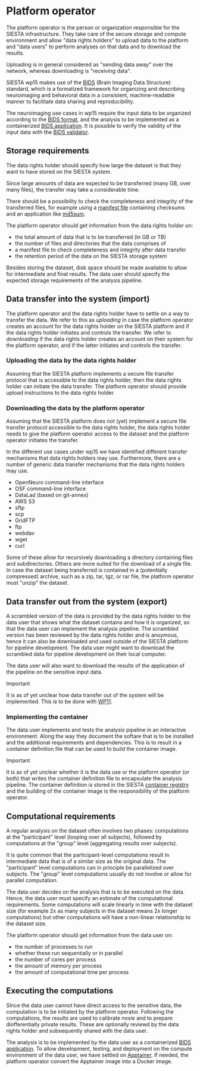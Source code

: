 # Platform operator

The platform operator is the person or organization responsible for the SIESTA infrastructure. They take care of the secure storage and compute environment and allow "data rights holders" to upload data to the platform and "data users" to perform analyses on that data and to download the results.

Uploading is in general considered as "sending data away" over the network, whereas downloading is "receiving data".

SIESTA wp15 makes use of the [BIDS](https://bids.neuroimaging.io) (Brain Imaging Data Structure) standard, which is a formalized framework for organizing and describing neuroimaging and behavioral data in a consistent, machine-readable manner to facilitate data sharing and reproducibility.

The neuroimaging use cases in wp15 require the input data to be organized according to the [BIDS format](http://bids-standard.org/), and the analysis to be implemented as a containerized [BIDS application](https://doi.org/10.1371/journal.pcbi.1005209). It is possible to verify the validity of the input data with the [BIDS validator](https://bids-standard.github.io/bids-validator/).

## Storage requirements

The data rights holder should specify how large the dataset is that they want to have stored on the SIESTA system.

Since large amounts of data are expected to be transferred (many GB, over many files), the transfer may take a considerable time.

There should be a possibility to check the completeness and integrity of the transferred files, for example using a [manifest file](https://en.wikipedia.org/wiki/Manifest_file) containing checksums and an application like [md5sum](https://en.wikipedia.org/wiki/Md5sum).

The platform operator should get information from the data rights holder on:

- the total amount of data that is to be transferred (in GB or TB)
- the number of files and directories that the data comprises of
- a manifest file to check completeness and integrity after data transfer
- the retention period of the data on the SIESTA storage system

Besides storing the dataset, disk space should be made available to allow for intermediate and final results. The data user should specify the expected storage requirements of the analysis pipeline.

## Data transfer into the system (import)

The platform operator and the data rights holder have to settle on a way to transfer the data. We refer to this as _uploading_ in case the platform operator creates an account for the data rights holder on the SIESTA platform and if the data rights holder initiates and controls the transfer. We refer to _downloading_ if the data rights holder creates an account on their system for the platform operator, and if the latter initiates and controls the transfer.

### Uploading the data by the data rights holder

Assuming that the SIESTA platform implements a secure file transfer protocol that is accessible to the data rights holder, then the data rights holder can initiate the data transfer. The platform operator should provide upload instructions to the data rights holder.

### Downloading the data by the platform operator

Assuming that the SIESTA platform does _not_ (yet) implement a secure file transfer protocol accessible to the data rights holder, the data rights holder needs to give the platform operator access to the dataset and the platform operator initiates the transfer.

In the different use cases under wp15 we have identified different transfer mechanisms that data rights holders may use. Furthermore, there are a number of generic data transfer mechanisms that the data rights holders may use.

- OpenNeuro command-line interface
- OSF command-line interface
- DataLad (based on git-annex)
- AWS S3
- sftp
- scp
- GridFTP
- ftp
- webdav
- wget
- curl

Some of these allow for recursively downloading a directory containing files and subdirectories. Others are more suited for the download of a single file. In case the dataset being transferred is contained in a (potentially compressed) archive, such as a zip, tar, tgz, or rar file, the platform operator must "unzip" the dataset.

## Data transfer out from the system (export)

A scrambled version of the data is provided by the data rights holder to the data user that shows what the dataset contains and how it is organized, so that the data user can implement the analysis pipeline. The scrambled version has been reviewed by the data rights holder and is anoymous, hence it can also be downloaded and used outside of the SIESTA platform for pipeline development. The data user might want to download the scrambled data for pipeline development on their local computer.

The data user will also want to download the results of the application of the pipeline on the sensitive input data.

> [!IMPORTANT]
> It is as of yet unclear how data transfer out of the system will be implemented. This is to be done with [WP11](https://confluence.ifca.es/spaces/SIESTA/pages/160956465/WP10+WP11+-+Data+privacy+and+anonymization+tools+Data+stage+out+and+risk+control).

### Implementing the container

The data user implements and tests the analysis pipeline in an interactive environment. Along the way they document the softare that is to be installed and the additional requirements and dependencies. This is to result in a container definition file that can be used to build the container image.

> [!IMPORTANT]  
> It is as of yet unclear whether it is the data use or the platform operator (or both) that writes the container definition file to encapsulate the analysis pipeline. The container definition is stored in the SIESTA [container registry](https://goharbor.io) and the building of the container image is the responsibility of the platform operator.

## Computational requirements

A regular analysis on the dataset often involves two phases: computations at the "participant" level (looping over all subjects), followed by computations at the "group" level (aggregating results over subjects).

It is quite common that the participant-level computations result in intermediate data that is of a similar size as the original data. The "participant" level computations can in principle be parallelized over subjects. The "group" level computations usually do not involve or allow for parallel computation.

The data user decides on the analysis that is to be executed on the data. Hence, the data user must specify an estimate of the computational requirements. Some computations will scale linearly in time with the dataset size (for example 2x as many subjects in the dataset means 2x longer computations) but other computations will have a non-linear relationship to the dataset size.

The platform operator should get information from the data user on:

- the number of processes to run
- whether these run sequentially or in parallel
- the number of cores per process
- the amount of memory per process
- the amount of computational time per process

## Executing the computations

SInce the data user cannot have direct access to the sensitive data, the computation is to be initiated by the platform operator. Following the computations, the results are used to calibrate nosie and to prepare diofferentially private results. These are optionally reviewd by the data rights holder and subsequently shared with the data user.

The analysis is to be implemented by the data user as a containerized [BIDS application](https://doi.org/10.1371/journal.pcbi.1005209). To allow development, testing, and deployment on the compute environment of the data user, we have settled on [Apptainer](https://apptainer.org). If needed, the platform operator convert the Apptainer image into a Docker image.
